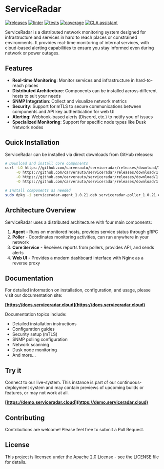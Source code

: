 # ServiceRadar

[![releases](https://github.com/carverauto/serviceradar/actions/workflows/release.yml/badge.svg)](https://github.com/carverauto/serviceradar/actions/workflows/release.yml)
[![linter](https://github.com/carverauto/serviceradar/actions/workflows/golangci-lint.yml/badge.svg)](https://github.com/carverauto/serviceradar/actions/workflows/golangci-lint.yml)
[![tests](https://github.com/carverauto/serviceradar/actions/workflows/tests.yml/badge.svg)](https://github.com/carverauto/serviceradar/actions/workflows/tests.yml)
[![coverage](https://github.com/carverauto/serviceradar/actions/workflows/go-coverage.yml/badge.svg)](https://github.com/carverauto/serviceradar/actions/workflows/go-coverage.yml)
<a href="https://cla-assistant.io/carverauto/serviceradar"><img src="https://cla-assistant.io/readme/badge/carverauto/serviceradar" alt="CLA assistant" /></a>

ServiceRadar is a distributed network monitoring system designed for infrastructure and services in hard to reach places or constrained environments.
It provides real-time monitoring of internal services, with cloud-based alerting capabilities to ensure you stay informed even during network or power outages.

## Features

- **Real-time Monitoring**: Monitor services and infrastructure in hard-to-reach places
- **Distributed Architecture**: Components can be installed across different hosts to suit your needs
- **SNMP Integration**: Collect and visualize network metrics
- **Security**: Support for mTLS to secure communications between components and API key authentication for web UI
- **Alerting**: Webhook-based alerts (Discord, etc.) to notify you of issues
- **Specialized Monitoring**: Support for specific node types like Dusk Network nodes

## Quick Installation

ServiceRadar can be installed via direct downloads from GitHub releases:

```bash
# Download and install core components
curl -LO https://github.com/carverauto/serviceradar/releases/download/1.0.21/serviceradar-agent_1.0.21.deb \
     -O https://github.com/carverauto/serviceradar/releases/download/1.0.21/serviceradar-poller_1.0.21.deb \
     -O https://github.com/carverauto/serviceradar/releases/download/1.0.21/serviceradar-core_1.0.21.deb \
     -O https://github.com/carverauto/serviceradar/releases/download/1.0.21/serviceradar-web_1.0.21.deb

# Install components as needed
sudo dpkg -i serviceradar-agent_1.0.21.deb serviceradar-poller_1.0.21.deb serviceradar-core_1.0.21.deb serviceradar-web_1.0.21.deb
```

## Architecture Overview

ServiceRadar uses a distributed architecture with four main components:

1. **Agent** - Runs on monitored hosts, provides service status through gRPC
2. **Poller** - Coordinates monitoring activities, can run anywhere in your network
3. **Core Service** - Receives reports from pollers, provides API, and sends alerts
4. **Web UI** - Provides a modern dashboard interface with Nginx as a reverse proxy

## Documentation

For detailed information on installation, configuration, and usage, please visit our documentation site:

**[https://docs.serviceradar.cloud](https://docs.serviceradar.cloud)**

Documentation topics include:
- Detailed installation instructions
- Configuration guides
- Security setup (mTLS)
- SNMP polling configuration
- Network scanning
- Dusk node monitoring
- And more...

## Try it

Connect to our live-system. This instance is part of our continuous-deployment system and may contain previews of upcoming builds or features, or may not work at all.

**[https://demo.serviceradar.cloud](https://demo.serviceradar.cloud)**

## Contributing

Contributions are welcome! Please feel free to submit a Pull Request.

## License

This project is licensed under the Apache 2.0 License - see the LICENSE file for details.
